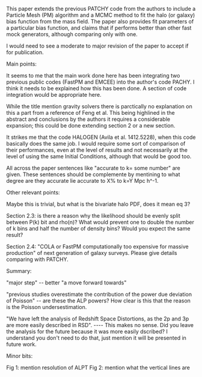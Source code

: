 This paper extends the previous PATCHY code from the authors to include a Particle Mesh (PM) algorithm and a MCMC method to fit the halo (or galaxy) bias function from the mass field. The paper also provides fit parameters of a particular bias function, and claims that if performs better than other fast mock generators, although comparing only with one.

I would need to see a moderate to major revision of the paper to accept if for publication.

Main points:

It seems to me that the main work done here has been integrating two previous public codes (FastPM and EMCEE) into the author's code PACHY. I think it needs to be explained how this has been done. A section of code integration would be appropriate here.

While the title mention gravity solvers there is parctically no explanation on this a part from a reference of Feng et al. This being highlined in the abstract and conclusions by the authors it requires a considerable expansion; this could be done extending section 2 or a new section.

It strikes me that the code HALOGEN (Avila et al. 1412.5228), when this code basically does the same job. I would require some sort of comparison of their performances, even at the level of results and not necessarily at the level of using the same Initial Conditions, although
that would be good too.

All across the paper sentences like "accurate to k= some number" are given. These sentences should be complemente by mentining to what degree are they accurate lie accurate to X% to k=Y Mpc h^-1.


Other relevant points:

Maybe this is trivial, but what is the bivariate halo PDF, does it mean eq 3?

Section 2.3: is there a reason why the likelihood should be evenly split between P(k) bit and rho(n)? What would prevent one to double the number of k bins and half the number of density bins? Would you expect the same result?

Section 2.4: "COLA or FastPM computationally too expensive for massive production" of next generation of galaxy surveys. Please give details comparing with PATCHY.

Summary:

"major step" -- better "a move forward towards"

"previous studies overestimate the contribution of the power due deviation of Poisson" -- are these the ALP powers? How clear is this that the reason is the Poisson undersestimation.

"We have left the analysis of Redshift Space Distortions, as the 2p and 3p are more easily described in RSD". ---- This makes no sense. Did you leave the analysis for the future because it was more easily dscribed? I understand you don't need to do that, just mention it will be presented in future work.


Minor bits:

Fig 1: mention resolution of ALPT
Fig 2: mention what the vertical lines are
